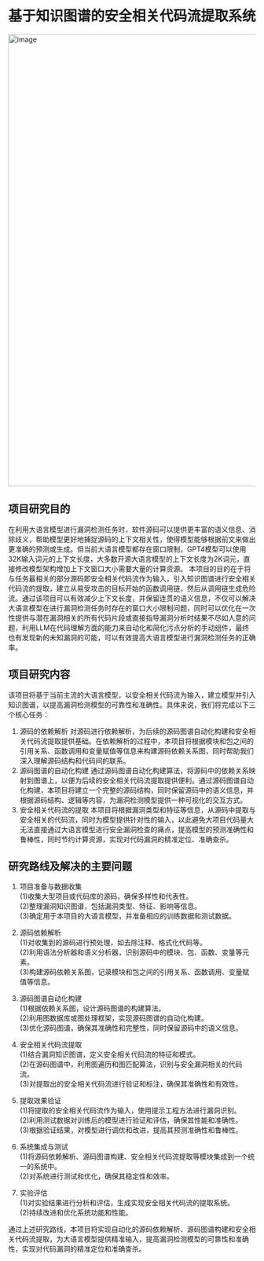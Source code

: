 
# 基于知识图谱的安全相关代码流提取系统

<img width="921" alt="image" src="https://github.com/DM-1C0N/-/assets/121347600/9f947aba-7ef7-4e0b-b075-b687257e32d0">


## 项目研究目的
在利用大语言模型进行漏洞检测任务时，软件源码可以提供更丰富的语义信息、消除歧义，帮助模型更好地捕捉源码的上下文相关性，使得模型能够根据前文来做出更准确的预测或生成。但当前大语言模型都存在窗口限制，GPT4模型可以使用32K输入词元的上下文长度，大多数开源大语言模型的上下文长度为2K词元，直接修改模型架构增加上下文窗口大小需要大量的计算资源。
本项目的目的在于将与任务最相关的部分源码即安全相关代码流作为输入，引入知识图谱进行安全相关代码流的提取，建立从易受攻击的目标开始的函数调用链，然后从调用链生成危险流。通过该项目可以有效减少上下文长度，并保留连贯的语义信息，不仅可以解决大语言模型在进行漏洞检测任务时存在的窗口大小限制问题，同时可以优化在一次性提供与潜在漏洞相关的所有代码片段或直接指导漏洞分析时结果不尽如人意的问题，利用LLM在代码理解方面的能力来自动化和简化污点分析的手动组件，最终也有发现新的未知漏洞的可能，可以有效提高大语言模型进行漏洞检测任务的正确率。

##  项目研究内容
该项目将基于当前主流的大语言模型，以安全相关代码流为输入，建立模型并引入知识图谱，以提高漏洞检测模型的可靠性和准确性。具体来说，我们将完成以下三个核心任务：
 1. 源码的依赖解析
对源码进行依赖解析，为后续的源码图谱自动化构建和安全相关代码流提取提供基础。在依赖解析的过程中，本项目将根据模块和包之间的引用关系、函数调用和变量赋值等信息来构建源码依赖关系图，同时帮助我们深入理解源码结构和代码间的联系。                                                                                                                                         
 2. 源码图谱的自动化构建
通过源码图谱自动化构建算法，将源码中的依赖关系映射到图谱上，以便为后续的安全相关代码流提取提供便利。通过源码图谱自动化构建，本项目将建立一个完整的源码结构，同时保留源码中的语义信息，并根据源码结构、逻辑等内容，为漏洞检测模型提供一种可视化的交互方式。
 4. 安全相关代码流的提取
本项目将根据漏洞类型和特征等信息，从源码中提取与安全相关的代码流，同时为模型提供针对性的输入，以此避免大项目代码量大无法直接通过大语言模型进行安全漏洞检查的痛点，提高模型的预测准确性和鲁棒性，同时节约计算资源，实现对代码漏洞的精准定位、准确查杀。

## 研究路线及解决的主要问题

1. 项目准备与数据收集  
(1)收集大型项目或代码库的源码，确保多样性和代表性。  
(2)整理漏洞知识图谱，包括漏洞类型、特征、影响等信息。  
(3)确定用于本项目的大语言模型，并准备相应的训练数据和测试数据。

2. 源码依赖解析  
(1)对收集到的源码进行预处理，如去除注释、格式化代码等。  
(2)利用语法分析器和语义分析器，识别源码中的模块、包、函数、变量等元素。  
(3)构建源码依赖关系图，记录模块和包之间的引用关系、函数调用、变量赋值等信息。  

3. 源码图谱自动化构建  
(1)根据依赖关系图，设计源码图谱的构建算法。  
(2)利用图数据库或图处理框架，实现源码图谱的自动化构建。  
(3)优化源码图谱，确保其准确性和完整性，同时保留源码中的语义信息。  

4. 安全相关代码流提取  
(1)结合漏洞知识图谱，定义安全相关代码流的特征和模式。  
(2)在源码图谱中，利用图遍历和图匹配算法，识别与安全漏洞相关的代码流。  
(3)对提取出的安全相关代码流进行验证和标注，确保其准确性和有效性。

5. 提取效果验证  
(1)将提取的安全相关代码流作为输入，使用提示工程方法进行漏洞识别。  
(2)利用测试数据对训练后的模型进行验证和评估，确保其性能和准确性。  
(3)根据验证结果，对模型进行调优和改进，提高其预测准确性和鲁棒性。

6. 系统集成与测试  
(1)将源码依赖解析、源码图谱构建、安全相关代码流提取等模块集成到一个统一的系统中。  
(2)对系统进行测试和优化，确保其稳定性和效率。

7. 实验评估  
(1)对实验结果进行分析和评估，生成实现安全相关代码流的提取系统。  
(2)持续改进和优化系统功能和性能。

通过上述研究路线，本项目将实现自动化的源码依赖解析、源码图谱构建和安全相关代码流提取，为大语言模型提供精准输入，提高漏洞检测模型的可靠性和准确性，实现对代码漏洞的精准定位和准确查杀。

